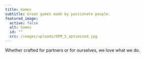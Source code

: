 ```yaml
---
title: Games
subtitle: Great games made by passionate people.
featured_image:
  active: false
  alt: Games
  id: ""
  src: /images/uploads/OPM_5_optimised.jpg
---
```

Whether crafted for partners or for ourselves, we love what we do.
